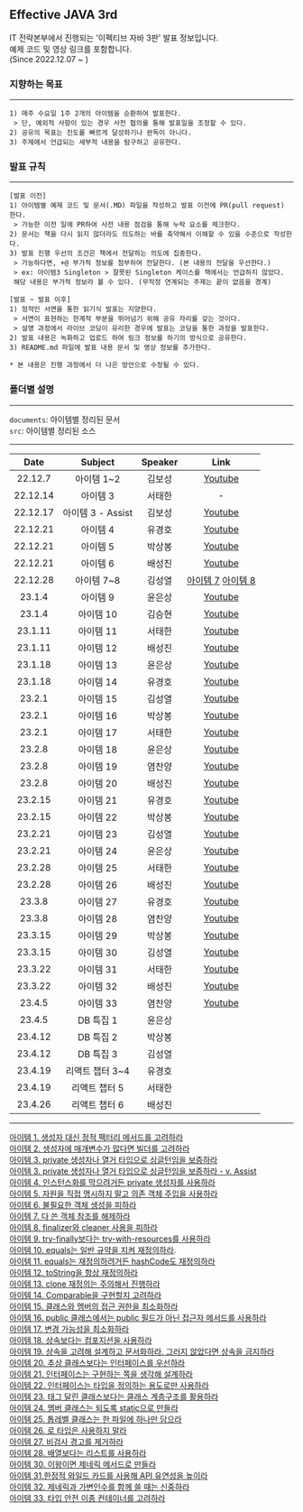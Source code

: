  Effective JAVA 3rd
---
IT 전략본부에서 진행되는 '이펙티브 자바 3판' 발표 정보입니다.  
예제 코드 및 영상 링크를 포함합니다.  
(Since 2022.12.07 ~  )


### 지향하는 목표
---
```
1) 매주 수요일 1주 2개의 아이템을 순환하여 발표한다.
 > 단, 예외적 사항이 있는 경우 사전 협의를 통해 발표일을 조정할 수 있다.
2) 공유의 목표는 진도를 빠르게 달성하기나 완독이 아니다.
3) 주제에서 언급되는 세부적 내용을 탐구하고 공유한다.
```

### 발표 규칙
---
```
[발표 이전]
1) 아이템별 예제 코드 및 문서(.MD) 파일을 작성하고 발표 이전에 PR(pull request) 한다.
 > 가능한 이전 일에 PR하여 사전 내용 점검을 통해 누락 요소를 체크한다.
2) 문서는 책을 다시 읽지 않더라도 의도하는 바를 축약해서 이해할 수 있을 수준으로 작성한다.
3) 발표 진행 우선의 조건은 책에서 전달하는 의도에 집중한다.
 > 가능하다면, +@ 부가적 정보를 첨부하여 전달한다. (본 내용의 전달을 우선한다.)
 > ex: 아이템3 Singleton > 잘못된 Singleton 케이스를 책에서는 언급하지 않았다.
 해당 내용은 부가적 정보라 볼 수 있다. (무작정 연계되는 주제는 끝이 없음을 경계)

[발표 ~ 발표 이후]
1) 정적인 서면을 통한 읽기식 발표는 지양한다.
 > 서면이 표현하는 한계적 부분을 뛰어넘기 위해 공유 자리를 갖는 것이다. 
 > 설명 과정에서 라이브 코딩이 유리한 경우에 발표는 코딩을 통한 과정을 발표한다.
2) 발표 내용은 녹화하고 업로드 하여 링크 정보를 하기의 방식으로 공유한다.
3) README.md 파일에 발표 내용 문서 및 영상 정보를 추가한다.

* 본 내용은 진행 과정에서 더 나은 방안으로 수정될 수 있다.
```


### 폴더별 설명
---
``documents``: 아이템별 정리된 문서  
``src``: 아이템별 정리된 소스

---

|   Date   |    Subject     | Speaker |Link|
|:--------:|:--------------:|:-------:|:---:|
| 22.12.7  |    아이템 1~2     |   김보성   |[Youtube](https://youtu.be/yzLFq1Ky9GE)
| 22.12.14 |     아이템 3      |   서태한   | -
| 22.12.17 | 아이템 3 - Assist |   김보성   |[Youtube](https://youtu.be/Ck0f_knwqS8)
| 22.12.21 |     아이템 4      |   유경호   |[Youtube](https://youtu.be/1bzjyvN6RZs)
| 22.12.21 |     아이템 5      |   박상봉   |[Youtube](https://youtu.be/28_-GmUnu8M)
| 22.12.21 |     아이템 6      |   배성진   |[Youtube](https://youtu.be/U39PgfWRSk0)
| 22.12.28 |    아이템 7~8     |   김성열   |[아이템 7](https://youtu.be/qjSRqUd47Tc)  [아이템 8](https://youtu.be/EKXd-wGfqVE)
|  23.1.4  |     아이템 9      |   윤은상   |[Youtube](https://youtu.be/vg1Z6Yt5jZw)
|  23.1.4  |     아이템 10     |   김승현   |[Youtube](https://youtu.be/eNHeX_xzE6c)
| 23.1.11  |     아이템 11     |   서태한   |[Youtube](https://youtu.be/zINvWUzYM9A)
| 23.1.11  |     아이템 12     |   배성진   |[Youtube](https://youtu.be/ckjWWO2zgHA)
| 23.1.18  |     아이템 13     |   윤은상   |[Youtube](https://youtu.be/U96VcpirHN8)
| 23.1.18  |     아이템 14     |   유경호   |[Youtube](https://youtu.be/_XIxh2TmZzY)
|  23.2.1  |     아이템 15     |   김성열   |[Youtube](https://youtu.be/WW4hYKmJ0Lk)
|  23.2.1  |     아이템 16     |   박상봉   |[Youtube](https://youtu.be/bFH6Jfsxp9A)
|  23.2.1  |     아이템 17     |   서태한   |[Youtube](https://youtu.be/jFnEWx9aFTU)
|  23.2.8  |     아이템 18     |   윤은상   |[Youtube](https://youtu.be/E7dOO7CDXXg)
|  23.2.8  |     아이템 19     |   염찬양   |[Youtube](https://youtu.be/7mJRtle56Y0)
|  23.2.8  |     아이템 20     |   배성진   |[Youtube](https://youtu.be/1S_3f3RNC-Y)
| 23.2.15  |     아이템 21     |   유경호   |[Youtube](https://youtu.be/0TRrHd2wZHI)
| 23.2.15  |     아이템 22     |   박상봉   |[Youtube](https://youtu.be/8k0sN_XWH_E)
| 23.2.21  |     아이템 23     |   김성열   |[Youtube](https://youtu.be/KEBxXmuQsA4)
| 23.2.21  |     아이템 24     |   윤은상   |[Youtube](https://youtu.be/-t-fvP5SQ0Y)
| 23.2.28  |     아이템 25     |   서태한   |[Youtube](https://youtu.be/u4HX2kamj-0)
| 23.2.28  |     아이템 26     |   배성진   |[Youtube](https://youtu.be/z59uQXkiBek)
|  23.3.8  |     아이템 27     |   유경호   |[Youtube](https://youtu.be/SNuhEYLODrw)
|  23.3.8  |     아이템 28     |   염찬양   |[Youtube](https://youtu.be/JpiKaISiYXU)
| 23.3.15  |     아이템 29     |   박상봉   |[Youtube](https://youtu.be/w-0Y22-tvP8)
| 23.3.15  |     아이템 30     |   김성열   |[Youtube](https://youtu.be/EFfKnJHE54E)
| 23.3.22  |     아이템 31     |   서태한   |[Youtube](https://youtu.be/RDe8cshrr3A)
| 23.3.22  |     아이템 32     |   배성진   |[Youtube](https://youtu.be/jFYvY7m2RZs)
| 23.4.5   |     아이템 33     |   염찬양   |[Youtube](https://youtu.be/RW9mgPp1CoI)
| 23.4.5   |     DB 특집 1     |   윤은상   |
| 23.4.12  |     DB 특집 2     |   박상봉   |
| 23.4.12  |     DB 특집 3     |   김성열   |
| 23.4.19  |  리액트 챕터 3~4   |   유경호   |
| 23.4.19  |  리액트 챕터 5     |   서태한   |
| 23.4.26  |  리액트 챕터 6     |   배성진   |
---


[아이템 1. 생성자 대신 정적 팩터리 메서드를 고려하라](documents/item01.md)  
[아이템 2. 생성자에 매개변수가 많다면 빌더를 고려하라](documents/item02.md)  
[아이템 3. private 생성자나 열거 타입으로 싱글턴임을 보증하라](documents/item03.md)  
[아이템 3. private 생성자나 열거 타입으로 싱글턴임을 보증하라 - v. Assist](documents/item03-assist.md)  
[아이템 4. 인스턴스화를 막으려거든 private 생성자를 사용하라](documents/item04.md)    
[아이템 5. 자원을 직접 명시하지 말고 의존 객체 주입을 사용하라](documents/item05.md)    
[아이템 6. 불필요한 객체 생성을 피하라](documents/item06.md)  
[아이템 7. 다 쓴 객체 참조를 해제하라](documents/item07.md)    
[아이템 8. finalizer와 cleaner 사용을 피하라](documents/item08.md)  
[아이템 9. try-finally보다는 try-with-resources를 사용하라](documents/item09.md)  
[아이템 10. equals는 일반 규약을 지켜 재정의하라](documents/item10.md).  
[아이템 11. equals는 재정의하려거든 hashCode도 재정의하라](documents/item11.md)  
[아이템 12. toString을 항상 재정의하라](documents/item12.md)  
[아이템 13. clone 재정의는 주의해서 진행하라](documents/item13.md)  
[아이템 14. Comparable을 구현할지 고려하라](documents/item14.md)  
[아이템 15. 클래스와 멤버의 접근 권한을 최소화하라](documents/item15.md)  
[아이템 16. public 클래스에서는 public 필드가 아닌 접근자 메서드를 사용하라](documents/item16.md)  
[아이템 17. 변경 가능성을 최소화하라](documents/item17.md)  
[아이템 18. 상속보다는 컴포지션을 사용하라](documents/item18.md)  
[아이템 19. 상속을 고려해 설계하고 문서화하라. 그러지 않았다면 상속을 금지하라](documents/item19.md)  
[아이템 20. 추상 클래스보다는 인터페이스를 우선하라](documents/item20.md)  
[아이템 21. 인터페이스는 구현하는 쪽을 생각해 설계하라](documents/item21.md)  
[아이템 22. 인터페이스는 타입을 정의하는 용도로만 사용하라](documents/item22.md)  
[아이템 23. 태그 달린 클래스보다는 클래스 계층구조를 활용하라](documents/item23.md)  
[아이템 24. 멤버 클래스는 되도록 static으로 만들라](documents/item24.md)  
[아이템 25. 톱레벨 클래스는 한 파일에 하나만 담으라](documents/item25.md)  
[아이템 26. 로 타입은 사용하지 말라](documents/item26.md)  
[아이템 27. 비검사 경고를 제거하라](documents/item27.md)  
[아이템 28. 배열보다는 리스트를 사용하라](documents/item28.md)  
[아이템 30. 이왕이면 제네릭 메서드로 만들라](documents/item30.md)  
[아이템 31.한정적 와일드 카드를 사용해 API 유연성을 높이라](documents/item31.md)  
[아이템 32. 제네릭과 가변인수를 함께 쓸 때는 신중하라](documents/item32.md)  
[아이템 33. 타입 안전 이종 컨테이너를 고려하라](documents/item33.md)  

